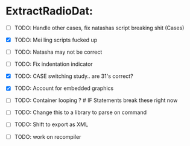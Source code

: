# ExtractRadioDat:
- [ ] TODO: Handle other cases, fix natashas script breaking shit (Cases)
- [x] TODO: Mei ling scripts fucked up
- [ ] TODO: Natasha may not be correct
- [ ] TODO: Fix indentation indicator
- [x] TODO: CASE switching study.. are 31's correct?
- [x] TODO: Account for embedded graphics
- [ ] TODO: Container looping ? # IF Statements break these right now
- [ ] TODO: Change this to a library to parse on command
- [ ] TODO: Shift to export as XML
- [ ] TODO: work on recompiler

